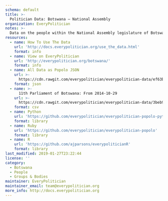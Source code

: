 ```yaml
---
schema: default
title: >-
  Politician Data: Botswana — National Assembly
organization: EveryPolitician
notes: >-
  Data on the people within the National Assembly legislature of Botswana.
resources:
  - name: How To Use The Data
    url: 'http://docs.everypolitician.org/use_the_data.html'
    format: info
  - name: View on EveryPolitician
    url: 'http://everypolitician.org/botswana/'
    format: info
  - name: All Data as Popolo JSON
    url: >-
      https://cdn.rawgit.com/everypolitician/everypolitician-data/ef63b7f383732d89d959f16e5611d12e86d5ab76/data/Botswana/Assembly/ep-popolo-v1.0.json
    format: json
  - name: >-
      11th Parliament of Botswana: From 2014-10-29
    url: >-
      https://cdn.rawgit.com/everypolitician/everypolitician-data/3beb9aceeefbb2ae0f71b16e87541a33e0237227/data/Botswana/Assembly/term-11.csv
    format: csv
  - name: Python
    url: 'https://github.com/everypolitician/everypolitician-popolo-python'
    format: library
  - name: Ruby
    url: 'https://github.com/everypolitician/everypolitician-popolo'
    format: library
  - name: R
    url: 'https://github.com/ajparsons/everypoliticianR'
    format: library
last_modified: 2019-01-27T23:22:44
license: ''
category:
  - Botswana
  - People
  - Groups & Bodies
maintainer: EveryPolitician
maintainer_email: team@everypolitician.org
more_info: http://docs.everypolitician.org
---
```

